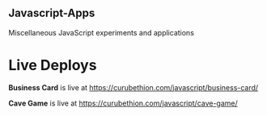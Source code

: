 ## Javascript-Apps
 Miscellaneous JavaScript experiments and applications

# Live Deploys

**Business Card** is live at https://curubethion.com/javascript/business-card/

**Cave Game** is live at https://curubethion.com/javascript/cave-game/
